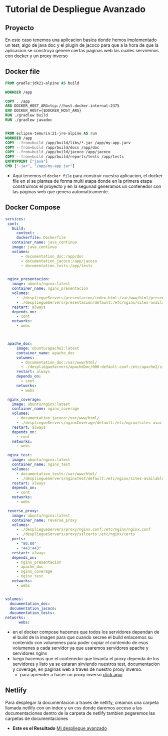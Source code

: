 # Tutorial de Despliegue Avanzado

## Proyecto

En este caso tenemos una aplicacion basica donde hemos implementado un test, algo de java doc y el plugin de jacoco para que a la hora de que la aplicacion se construya genere ciertas paginas web las cuales serviremos con docker y un proxy inverso

## Docker file

```dockerfile
FROM gradle:jdk21-alpine AS build

WORKDIR /app

COPY . /app
ARG DOCKER_HOST_ARG=tcp://host.docker.internal:2375
ENV DOCKER_HOST={$DOCKER_HOST_ARG}
RUN ./gradlew build
RUN ./gradlew javadoc


FROM eclipse-temurin:21-jre-alpine AS run
WORKDIR /app
COPY --from=build /app/build/libs/*.jar /app/my-app.jarv
COPY --from=build /app/build/docs /app/doc
COPY --from=build /app/build/jacoco /app/jacoco
COPY --from=build /app/build/reports/tests /app/tests
ENTRYPOINT ["java"]
CMD ["-jar", "/app/my-app.jar"]
```

- Aqui tenemos el `docker file` para construir nuestra aplicacion, el docker file en si se plantea de forma multi etapa donde en la primera etapa construimos el proyecto y en la segunad generamos un contenedor con las páginas web que genera automaticamente.

## Docker Compose

```yml
services:
 cont:
   build:
     context: .
     dockerfile: Dockerfile
   container_name: java_continuo
   image: java_continuo
   volumes:
       - documentation_doc:/app/doc
       - documentation_jacoco:/app/jacoco
       - documentation_tests:/app/tests


 nginx_presentacion:
   image: ubuntu/nginx:latest
   container_name: nginx_presentacion
   volumes:
     - ./despliegueServers/presentacion/index.html:/var/www/html/presentacion/index.html
     - ./despliegueServers/presentacion/default:/etc/nginx/sites-available/default
   restart: always
   depends_on:
     - cont
   networks:
     - webs



 apache_doc:
     image: ubuntu/apache2:latest
     container_name: apache_doc
     volumes:
       - documentation_doc:/var/www/html/
       - ./despliegueServers/apacheDoc/000-default.conf:/etc/apache2/sites-available/000-default.conf
     restart: always
     depends_on:
       - cont
     networks:
       - webs

 nginx_coverage:
   image: ubuntu/nginx:latest
   container_name: nginx_coverage
   volumes:
     - documentation_jacoco:/var/www/html/
     - ./despliegueServers/nginxCoverage/default:/etc/nginx/sites-available/default
   restart: always
   depends_on:
     - cont
   networks:
     - webs

 nginx_test:
   image: ubuntu/nginx:latest
   container_name: nginx_test
   volumes:
     - documentation_tests:/var/www/html/
     - ./despliegueServers/nginxTest/default:/etc/nginx/sites-available/default
   restart: always
   depends_on:
     - cont
   networks:
     - webs

 reverse_proxy:
   image: ubuntu/nginx:latest
   container_name: reverse_proxy
   volumes:
     - ./despliegueServers/proxy/nginx.conf:/etc/nginx/nginx.conf
     - ./despliegueServers/proxy/sslcerts:/etc/nginx/certs
   ports:
     - "80:80"
     - "443:443"
   restart: always
   depends_on:
     - nginx_presentacion
     - apache_doc
     - nginx_coverage
     - nginx_test
   networks:
     - webs


volumes:
  documentation_doc:
  documentation_jacoco:
  documentation_tests:
networks:
      webs:

```

- en el docker compose hacemos que todos los servidores dependan de el build de la imagen para que cuando secree el build enlacemos su contenido con volumenes para poder copiar el contenido de esos volumenes a cada servidor ya que usaremos servidores apache y servidores nginx
- luego hacemos que el contenedor que levanta el proxy dependa de los servidores y listo ya se estaran sirviendo nuestros test, documentacion y coverage, en paginas web a traves de nuestro proxy inverso.
    - para aprender a hacer un proxy inverso [click aqui](https://github.com/alvarito304/ReverseProxy)

## Netlify

Para desplegar la documentacion a traves de netlify, creamos una carpeta llamada netlify con un index y un css donde daremos acceso a las documentaciones  dentro de la carpeta de netlify tambien pegaremos las carpetas de documentaciones

- **Este es el Resultado** [Mi despliegue avanzado](https://alvaroherrerodespliegueavanzado.netlify.app/) 